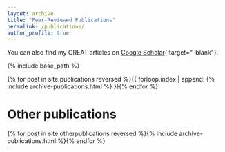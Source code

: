 ```yaml
---
layout: archive
title: "Peer-Reviewed Publications"
permalink: /publications/
author_profile: true
---
```


You can also find my GREAT articles on [Google Scholar](https://scholar.google.co.uk/citations?user=orC_dKIAAAAJ&hl=fr&oi=ao){:target="_blank"}.

{% include base_path %}

{% for post in site.publications reversed %}{{ forloop.index | append: {% include archive-publications.html %} }}{% endfor %}

# Other publications

{% for post in site.otherpublications reversed %}{% include archive-publications.html %}{% endfor %}

